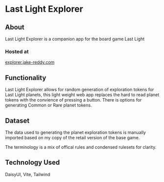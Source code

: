 # Last Light Explorer

## About

Last Light Explorer is a companion app for the board game Last Light

### Hosted at

[explorer.jake-reddy.com](https://www.explorer.jake-reddy.com)

## Functionality

Last Light Explorer allows for random generation of exploration tokens for Last Light planets, this light weight web app replaces the hard to read planet tokens with the convience of pressing a button. There is options for generating Common or Rare planet tokens.

## Dataset

The data used to generating the planet exploration tokens is manually imported based on my copy of the retail version of the base game.

The terminology is a mix of offical rules and condensed rulesets for clarity.

## Technology Used

DaisyUI, Vite, Tailwind

